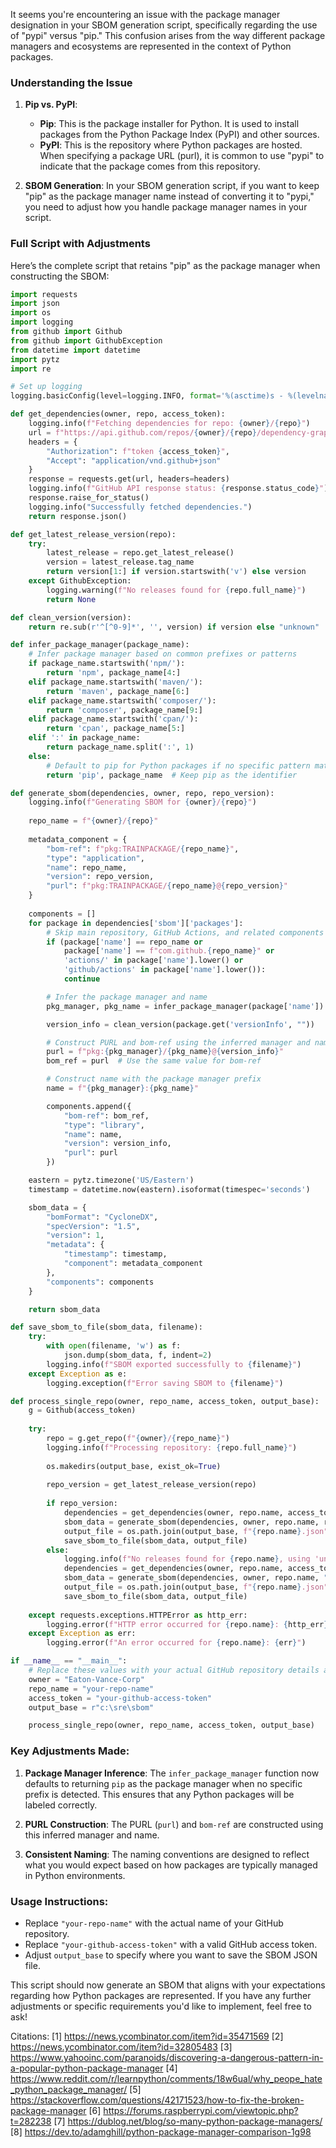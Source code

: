 It seems you're encountering an issue with the package manager designation in your SBOM generation script, specifically regarding the use of "pypi" versus "pip." This confusion arises from the way different package managers and ecosystems are represented in the context of Python packages.

### Understanding the Issue

1. **Pip vs. PyPI**:
   - **Pip**: This is the package installer for Python. It is used to install packages from the Python Package Index (PyPI) and other sources.
   - **PyPI**: This is the repository where Python packages are hosted. When specifying a package URL (purl), it is common to use "pypi" to indicate that the package comes from this repository.

2. **SBOM Generation**: In your SBOM generation script, if you want to keep "pip" as the package manager name instead of converting it to "pypi," you need to adjust how you handle package manager names in your script.

### Full Script with Adjustments

Here’s the complete script that retains "pip" as the package manager when constructing the SBOM:

```python
import requests
import json
import os
import logging
from github import Github
from github import GithubException
from datetime import datetime
import pytz
import re

# Set up logging
logging.basicConfig(level=logging.INFO, format='%(asctime)s - %(levelname)s - %(message)s')

def get_dependencies(owner, repo, access_token):
    logging.info(f"Fetching dependencies for repo: {owner}/{repo}")
    url = f"https://api.github.com/repos/{owner}/{repo}/dependency-graph/sbom"
    headers = {
        "Authorization": f"token {access_token}",
        "Accept": "application/vnd.github+json"
    }
    response = requests.get(url, headers=headers)
    logging.info(f"GitHub API response status: {response.status_code}")
    response.raise_for_status()
    logging.info("Successfully fetched dependencies.")
    return response.json()

def get_latest_release_version(repo):
    try:
        latest_release = repo.get_latest_release()
        version = latest_release.tag_name
        return version[1:] if version.startswith('v') else version
    except GithubException:
        logging.warning(f"No releases found for {repo.full_name}")
        return None

def clean_version(version):
    return re.sub(r'^[^0-9]*', '', version) if version else "unknown"

def infer_package_manager(package_name):
    # Infer package manager based on common prefixes or patterns
    if package_name.startswith('npm/'):
        return 'npm', package_name[4:]
    elif package_name.startswith('maven/'):
        return 'maven', package_name[6:]
    elif package_name.startswith('composer/'):
        return 'composer', package_name[9:]
    elif package_name.startswith('cpan/'):
        return 'cpan', package_name[5:]
    elif ':' in package_name:
        return package_name.split(':', 1)
    else:
        # Default to pip for Python packages if no specific pattern matches
        return 'pip', package_name  # Keep pip as the identifier

def generate_sbom(dependencies, owner, repo, repo_version):
    logging.info(f"Generating SBOM for {owner}/{repo}")
    
    repo_name = f"{owner}/{repo}"
    
    metadata_component = {
        "bom-ref": f"pkg:TRAINPACKAGE/{repo_name}",
        "type": "application",
        "name": repo_name,
        "version": repo_version,
        "purl": f"pkg:TRAINPACKAGE/{repo_name}@{repo_version}"
    }
    
    components = []
    for package in dependencies['sbom']['packages']:
        # Skip main repository, GitHub Actions, and related components
        if (package['name'] == repo_name or 
            package['name'] == f"com.github.{repo_name}" or 
            'actions/' in package['name'].lower() or 
            'github/actions' in package['name'].lower()):
            continue

        # Infer the package manager and name
        pkg_manager, pkg_name = infer_package_manager(package['name'])

        version_info = clean_version(package.get('versionInfo', ""))

        # Construct PURL and bom-ref using the inferred manager and name
        purl = f"pkg:{pkg_manager}/{pkg_name}@{version_info}"
        bom_ref = purl  # Use the same value for bom-ref

        # Construct name with the package manager prefix
        name = f"{pkg_manager}:{pkg_name}"

        components.append({
            "bom-ref": bom_ref,
            "type": "library",
            "name": name,
            "version": version_info,
            "purl": purl
        })

    eastern = pytz.timezone('US/Eastern')
    timestamp = datetime.now(eastern).isoformat(timespec='seconds')

    sbom_data = {
        "bomFormat": "CycloneDX",
        "specVersion": "1.5",
        "version": 1,
        "metadata": {
            "timestamp": timestamp,
            "component": metadata_component
        },
        "components": components
    }

    return sbom_data

def save_sbom_to_file(sbom_data, filename):
    try:
        with open(filename, 'w') as f:
            json.dump(sbom_data, f, indent=2)
        logging.info(f"SBOM exported successfully to {filename}")
    except Exception as e:
        logging.exception(f"Error saving SBOM to {filename}")

def process_single_repo(owner, repo_name, access_token, output_base):
    g = Github(access_token)
    
    try:
        repo = g.get_repo(f"{owner}/{repo_name}")
        logging.info(f"Processing repository: {repo.full_name}")
        
        os.makedirs(output_base, exist_ok=True)
        
        repo_version = get_latest_release_version(repo)
        
        if repo_version:
            dependencies = get_dependencies(owner, repo.name, access_token)
            sbom_data = generate_sbom(dependencies, owner, repo.name, repo_version)
            output_file = os.path.join(output_base, f"{repo.name}.json")
            save_sbom_to_file(sbom_data, output_file)
        else:
            logging.info(f"No releases found for {repo.name}, using 'unknown' as version")
            dependencies = get_dependencies(owner, repo.name, access_token)
            sbom_data = generate_sbom(dependencies, owner, repo.name, "unknown")
            output_file = os.path.join(output_base, f"{repo.name}.json")
            save_sbom_to_file(sbom_data, output_file)
    
    except requests.exceptions.HTTPError as http_err:
        logging.error(f"HTTP error occurred for {repo.name}: {http_err}")
    except Exception as err:
        logging.error(f"An error occurred for {repo.name}: {err}")

if __name__ == "__main__":
    # Replace these values with your actual GitHub repository details and access token
    owner = "Eaton-Vance-Corp"
    repo_name = "your-repo-name"
    access_token = "your-github-access-token"
    output_base = r"c:\sre\sbom"

    process_single_repo(owner, repo_name, access_token, output_base)
```

### Key Adjustments Made:

1. **Package Manager Inference**: The `infer_package_manager` function now defaults to returning `pip` as the package manager when no specific prefix is detected. This ensures that any Python packages will be labeled correctly.

2. **PURL Construction**: The PURL (`purl`) and `bom-ref` are constructed using this inferred manager and name.

3. **Consistent Naming**: The naming conventions are designed to reflect what you would expect based on how packages are typically managed in Python environments.

### Usage Instructions:

- Replace `"your-repo-name"` with the actual name of your GitHub repository.
- Replace `"your-github-access-token"` with a valid GitHub access token.
- Adjust `output_base` to specify where you want to save the SBOM JSON file.

This script should now generate an SBOM that aligns with your expectations regarding how Python packages are represented. If you have any further adjustments or specific requirements you'd like to implement, feel free to ask!

Citations:
[1] https://news.ycombinator.com/item?id=35471569
[2] https://news.ycombinator.com/item?id=32805483
[3] https://www.yahooinc.com/paranoids/discovering-a-dangerous-pattern-in-a-popular-python-package-manager
[4] https://www.reddit.com/r/learnpython/comments/18w6ual/why_peope_hate_python_package_manager/
[5] https://stackoverflow.com/questions/42171523/how-to-fix-the-broken-package-manager
[6] https://forums.raspberrypi.com/viewtopic.php?t=282238
[7] https://dublog.net/blog/so-many-python-package-managers/
[8] https://dev.to/adamghill/python-package-manager-comparison-1g98
